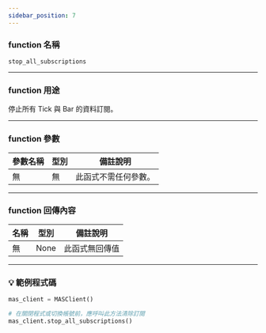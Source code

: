 ```yaml
---
sidebar_position: 7
---
```

### function 名稱

`stop_all_subscriptions`

---

### function 用途

停止所有 Tick 與 Bar 的資料訂閱。

---

### function 參數

| 參數名稱 | 型別 | 備註說明     |
|----------|------|--------------|
| 無       | 無   | 此函式不需任何參數。 |

---

### function 回傳內容

| 名稱   | 型別 | 備註說明       |
|--------|------|---------------|
| 無     | None | 此函式無回傳值 |

---

### 💡 範例程式碼

```python
mas_client = MASClient()

# 在關閉程式或切換帳號前，應呼叫此方法清除訂閱
mas_client.stop_all_subscriptions()